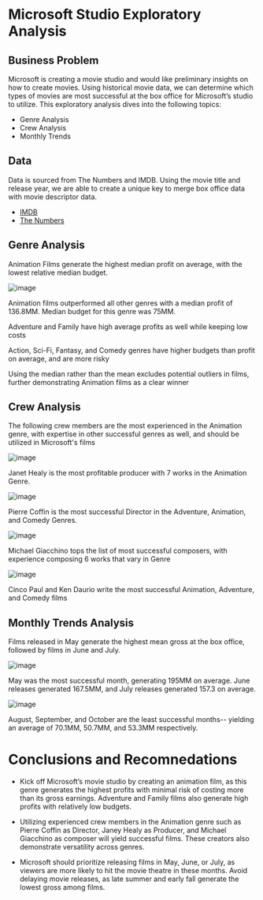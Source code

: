 # Microsoft Studio Exploratory Analysis

## Business Problem

Microsoft is creating a movie studio and would like preliminary insights on how to create movies. Using historical movie data, we can determine which types of movies are most successful at the box office for Microsoft’s studio to utilize. This exploratory analysis dives into the following topics:
* Genre Analysis
* Crew Analysis
* Monthly Trends


## Data

Data is sourced from The Numbers and IMDB. Using the movie title and release year, we are able to create a unique key to merge box office data with movie descriptor data.

* [IMDB](https://www.imdb.com/)
* [The Numbers](https://www.the-numbers.com/)

## Genre Analysis

Animation Films generate the highest median profit on average, with the lowest relative median budget.

![image](https://user-images.githubusercontent.com/71892324/137145150-0a79dbf7-7e74-4817-98ce-157cb978636a.png)

Animation films outperformed all other genres with a median profit of 136.8MM.  Median budget for this genre was 75MM.

Adventure and Family have high average profits as well while keeping low costs

Action, Sci-Fi, Fantasy, and Comedy genres have higher budgets than profit on average, and are more risky

Using the median rather than the mean excludes potential outliers in films, further demonstrating Animation films as a clear winner

## Crew Analysis

The following crew members are the most experienced in the Animation genre, with expertise in other successful genres as well, and should be utilized in Microsoft's films

![image](https://user-images.githubusercontent.com/71892324/137145435-7688b184-a379-434b-87b1-cc13240b27fb.png)

Janet Healy is the most profitable producer with 7 works in the Animation Genre. 

![image](https://user-images.githubusercontent.com/71892324/137145472-c523f80e-d69e-4e01-926a-aa6b65bd26a6.png)

Pierre Coffin is the most successful Director in the Adventure, Animation, and Comedy Genres.

![image](https://user-images.githubusercontent.com/71892324/137145483-7f8805a3-34d4-4518-aca5-7634080dc1e4.png)

Michael Giacchino tops the list of most successful composers, with experience composing 6 works that vary in Genre

![image](https://user-images.githubusercontent.com/71892324/137145489-68ea0177-6714-4dec-84d2-538e5d461c00.png)

Cinco Paul and Ken Daurio write the most successful Animation,  Adventure, and Comedy films

## Monthly Trends Analysis

Films released in May generate the highest mean gross at the box office, followed by films in June and July.

![image](https://user-images.githubusercontent.com/71892324/137145519-8a0ba906-ef8d-455d-85ba-d4fe275dbb21.png)

May was the most successful month, generating 195MM on average. June releases generated 167.5MM, and July releases generated 157.3 on average.

![image](https://user-images.githubusercontent.com/71892324/137145541-e000e78e-1b56-43ae-9e6f-7f7eb39f9575.png)

August, September, and October are the least successful months-- yielding an average of 70.1MM, 50.7MM, and 53.3MM respectively.


# Conclusions and Recomnedations

* Kick off Microsoft’s movie studio
by creating an animation film, as this genre generates the highest profits with
minimal risk of costing more than its gross earnings.  Adventure and Family films also generate high
profits with relatively low budgets.

* Utilizing experienced crew members in the Animation genre such as Pierre Coffin as Director,  Janey Healy as Producer, and Michael Giacchino as composer will yield successful films. These creators also demonstrate versatility across genres.

* Microsoft should prioritize releasing films in May, June, or July, as viewers are more likely to hit the movie theatre in these months.  Avoid delaying movie releases, as late summer and early fall generate the lowest gross among films.













